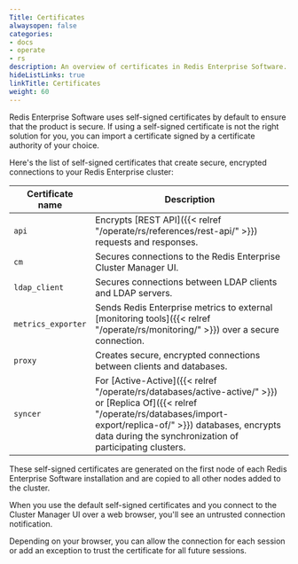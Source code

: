 ```yaml
---
Title: Certificates
alwaysopen: false
categories:
- docs
- operate
- rs
description: An overview of certificates in Redis Enterprise Software.
hideListLinks: true
linkTitle: Certificates
weight: 60
---
```


Redis Enterprise Software uses self-signed certificates by default to ensure that the product is secure. If using a self-signed certificate is not the right solution for you, you can import a certificate signed by a certificate authority of your choice.

Here's the list of self-signed certificates that create secure, encrypted connections to your Redis Enterprise cluster:

| Certificate name | Description |
|------------------|-------------|
| `api` | Encrypts [REST API]({{< relref "/operate/rs/references/rest-api/" >}}) requests and responses. |
| `cm` | Secures connections to the Redis Enterprise Cluster Manager UI. |
| `ldap_client` | Secures connections between LDAP clients and LDAP servers. |
| `metrics_exporter` | Sends Redis Enterprise metrics to external [monitoring tools]({{< relref "/operate/rs/monitoring/" >}}) over a secure connection. |
| `proxy` | Creates secure, encrypted connections between clients and databases. |
| `syncer` | For [Active-Active]({{< relref "/operate/rs/databases/active-active/" >}}) or [Replica Of]({{< relref "/operate/rs/databases/import-export/replica-of/" >}}) databases, encrypts data during the synchronization of participating clusters. |

These self-signed certificates are generated on the first node of each Redis Enterprise Software installation and are copied to all other nodes added to the cluster.

When you use the default self-signed certificates and you connect to the Cluster Manager UI over a web browser, you'll see an untrusted connection notification.

Depending on your browser, you can allow the connection for each session or add an exception to trust the certificate for all future sessions.